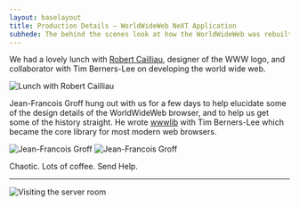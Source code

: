 ```yaml
---
layout: baselayout
title: Production Details — WorldWideWeb NeXT Application
subhede: The behind the scenes look at how the WorldWideWeb was rebuilt
---
```


<section>


We had a lovely lunch with [Robert Cailliau](https://en.wikipedia.org/wiki/Robert_Cailliau), designer of the WWW logo, and collaborator with Tim Berners-Lee on developing the world wide web.

![Lunch with Robert Cailliau](/images/production/robert.jpg)

Jean-Francois Groff hung out with us for a few days to help elucidate some of the design details of the WorldWideWeb browser, and to help us get some of the history straight. He wrote [wwwlib](https://en.wikipedia.org/wiki/Libwww) with Tim Berners-Lee which became the core library for most modern web browsers.

![Jean-Francois Groff](/images/production/jean1.jpg)
![Jean-Francois Groff](/images/production/jean2.jpg)



</section>

<section>

Chaotic. Lots of coffee. Send Help. 

----

![Visiting the server room](/images/production/servers.jpg)

</section>